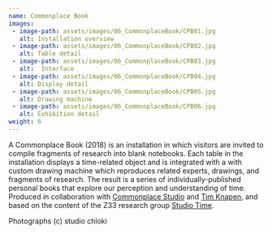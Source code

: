 ```yaml
---
name: Commonplace Book
images:
 - image-path: assets/images/06_CommonplaceBook/CPB01.jpg
   alt: Installation overview
 - image-path: assets/images/06_CommonplaceBook/CPB02.jpg
   alt: Table detail
 - image-path: assets/images/06_CommonplaceBook/CPB03.jpg
   alt:  Interface
 - image-path: assets/images/06_CommonplaceBook/CPB04.jpg
   alt: Display detail
 - image-path: assets/images/06_CommonplaceBook/CPB05.jpg
   alt: Drawing machine
 - image-path: assets/images/06_CommonplaceBook/CPB06.jpg
   alt: Exhibition detail
weight: 6
---
```

A Commonplace Book (2018) is an installation in which visitors are invited to compile fragments of research into blank notebooks. Each table in the installation displays a time-related object and is integrated with a with custom drawing machine which reproduces related experts, drawings, and fragments of research. The result is a series of individually-published  personal books that explore our perception and understanding of time. Produced in collaboration with [Commonplace Studio](https://www.commonplace.nl/)  and [Tim Knapen](https://www.timknapen.be/), and based on the content of the Z33 research group [Studio Time](https://www.z33.be/en/artikel/time-school-or-a-school-of-time/). 

Photographs  (c) studio chloki